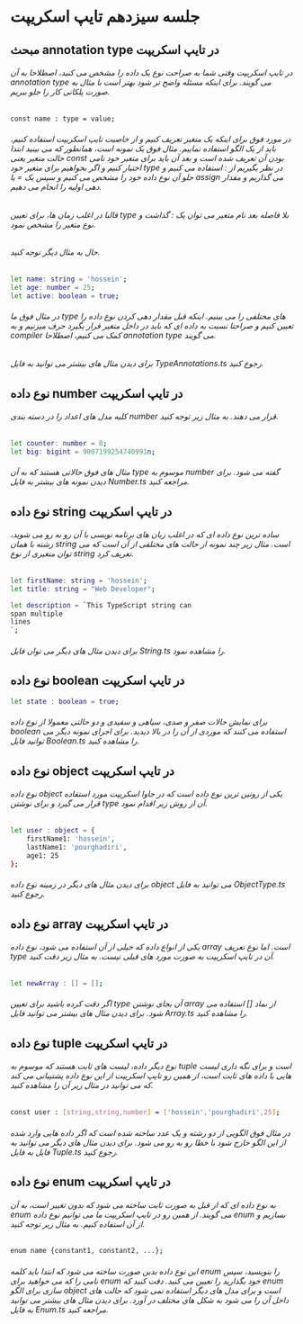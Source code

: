 # جلسه سیزدهم تایپ اسکریپت

## مبحث annotation type در تایپ اسکریپت

###### در تایپ اسکریپت وقتی شما به صراحت نوع یک داده را مشخص می کنید، اصطلاحا به آن annotation type می گویند. برای اینکه مسئله واضح تر شود بهتر است با مثال به صورت پلکانی کار را جلو ببریم.

```bash
const name : type = value;
```
###### در مورد فوق برای اینکه یک متغیر تعریف کنیم و از خاصیت تایپ اسکریپت استفاده کنیم، باید از یک الگو استفاده نماییم. مثال فوق یک نمونه است، همانطور که می بینید ابتدا حالت متغیر یعنی const بودن آن تعریف شده است و بعد آن باید برای متغیر خود نامی اختیار کنیم و اگر بخواهیم برای متغیر خود type در نظر بگیریم از : استفاده می کنیم و جلو آن نوع داده خود را مشخص می کنیم و سپس یک = یا assign می گذاریم و مقدار دهی اولیه را انجام می دهیم.

###### قالبا در اغلب زمان ها، برای تعیین type بلا فاصله بعد نام متغیر می توان یک : گذاشت و نوع متغیر را مشخص نمود.

###### حال به مثال دیگر توجه کنید.

```bash
let name: string = 'hossein';
let age: number = 25;
let active: boolean = true;
```
###### در مثال فوق ما type های مختلفی را می بینیم. اینکه قبل مقدار دهی کردن نوع داده را تعیین کنیم و صراحتا نسبت به داده ای که باید در داخل متغیر قرار بگیرد حرف میزنیم و به compiler کمک می کنیم، اصطلاحا annotation type می گویند.

###### برای دیدن مثال های بیشتر می توانید به فایل TypeAnnotations.ts رجوع کنید.

## نوع داده number در تایپ اسکریپت

###### کلیه مدل های اعداد را در دسته بندی number قرار می دهند. به مثال زیر توجه کنید.

```bash
let counter: number = 0;
let big: bigint = 9007199254740991n;
```
###### مثال های فوق حالاتی هستند که به آن type موسوم به number گفته می شود. برای دیدن نمونه های بیشتر به فایل Number.ts مراجعه کنید.


## نوع داده string در تایپ اسکریپت

###### ساده ترین نوع داده ای که در اغلب زبان های برنامه نویسی با آن رو به رو می شوید، رشته با همان string است. مثال زیر چند نمونه از حالت های مختلفی از آن است که می توان متغیری از نوع string تعریف کرد.

```bash
let firstName: string = 'hossein';
let title: string = "Web Developer";

let description = `This TypeScript string can 
span multiple 
lines
`;
```
###### برای دیدن مثال های دیگر می توان فایل String.ts را مشاهده نمود.

## نوع داده boolean در تایپ اسکریپت

```bash
let state : boolean = true;
```

###### برای نمایش حالات صفر و صدی، سیاهی و سفیدی و دو حالتی معمولا از نوع داده boolean استفاده می کنند که موردی از آن را در بالا دیدید. برای اجرای نمونه دیگر می توانید فایل Boolean.ts را مشاهده کنید.


## نوع داده object در تایپ اسکریپت

###### نوع داده object یکی از روتین ترین نوع داده است که در جاوا اسکریپت مورد استفاده قرار می گیرد و برای نوشتن type آن از روش زیر اقدام نمود.

```bash
let user : object = {
    firstName1: 'hossein',
    lastName1: 'pourghadiri',
    age1: 25
};
```
###### برای دیدن مثال های دیگر در زمینه نوع داده object می توانید به فایل ObjectType.ts رجوع کنید.

## نوع داده array در تایپ اسکریپت

###### یکی از انواع داده که خیلی  از آن استفاده می شود، نوع داده array است. اما نوع تعریف type آن در تایپ اسکریپت به صورت مورد های قبلی نیست. به مثال زیر دقت کنید.

```bash
let newArray : [] = [];
```

###### اگر دقت کرده باشید برای تعیین type آن بجای نوشتن array از نماد [] استفاده می شود. برای دیدن مثال های بیشتر می توانید فایل Array.ts را مشاهده کنید.


## نوع داده tuple در تایپ اسکریپت

###### نوع دیگر داده، لیست های ثابت هستند که موسوم به tuple است و برای نگه داری لیست هایی با داده های ثابت است، از همین رو تایپ اسکریپت از این نوع داده پشتیبانی می کند که می توانید در مثال زیر آن را مشاهده کنید.

```bash
const user : [string,string,number] = ['hossein','pourghadiri',25];
```
###### در مثال فوق الگویی از دو رشته و یک عدد ساخته شده است که اگر داده هایی وارد شده از این الگو خارج شود با خطا رو به رو می شود. برای دیدن مثال های دیگر می توانید به فایل به فایل Tuple.ts رجوع کنید.


## نوع داده enum در تایپ اسکریپت

###### به نوع داده ای که از قبل به صورت ثابت ساخته می شود که بدون  تغییر است، به آن enum می گویند. از همین رو در تایپ اسکریپت ما می توانیم نوع داده enum بسازیم و از آن استفاده کنیم. به مثال زیر توجه کنید.

```bash
enum name {constant1, constant2, ...};
```
###### این نوع داده بدین صورت ساخته می شود که ابتدا باید کلمه enum را بنویسید، سپس نامی را که می خواهید برای enum خود بگذارید را تعیین می کنید. دقت کنید که enum سازی برای الگو object است و برای مدل های دیگر استفاده نمی شود که حالت های داخل آن را می شود به شکل های مختلف در آورد. برای دیدن مثال های بیشتر می توانید به فایل Enum.ts مراجعه کنید.

